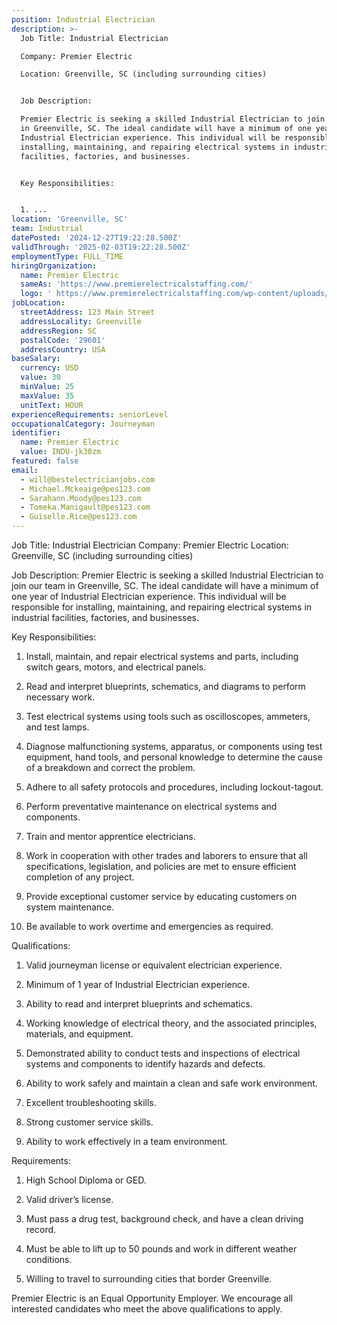 ```yaml
---
position: Industrial Electrician
description: >-
  Job Title: Industrial Electrician

  Company: Premier Electric

  Location: Greenville, SC (including surrounding cities)


  Job Description:

  Premier Electric is seeking a skilled Industrial Electrician to join our team
  in Greenville, SC. The ideal candidate will have a minimum of one year of
  Industrial Electrician experience. This individual will be responsible for
  installing, maintaining, and repairing electrical systems in industrial
  facilities, factories, and businesses. 


  Key Responsibilities:


  1. ...
location: 'Greenville, SC'
team: Industrial
datePosted: '2024-12-27T19:22:28.500Z'
validThrough: '2025-02-03T19:22:28.500Z'
employmentType: FULL_TIME
hiringOrganization:
  name: Premier Electric
  sameAs: 'https://www.premierelectricalstaffing.com/'
  logo: ' https://www.premierelectricalstaffing.com/wp-content/uploads/2020/05/Premier-Electrical-Staffing-logo.png'
jobLocation:
  streetAddress: 123 Main Street
  addressLocality: Greenville
  addressRegion: SC
  postalCode: '29601'
  addressCountry: USA
baseSalary:
  currency: USD
  value: 30
  minValue: 25
  maxValue: 35
  unitText: HOUR
experienceRequirements: seniorLevel
occupationalCategory: Journeyman
identifier:
  name: Premier Electric
  value: INDU-jk30zm
featured: false
email:
  - will@bestelectricianjobs.com
  - Michael.Mckeaige@pes123.com
  - Sarahann.Moody@pes123.com
  - Tomeka.Manigault@pes123.com
  - Guiselle.Rice@pes123.com
---
```




Job Title: Industrial Electrician
Company: Premier Electric
Location: Greenville, SC (including surrounding cities)

Job Description:
Premier Electric is seeking a skilled Industrial Electrician to join our team in Greenville, SC. The ideal candidate will have a minimum of one year of Industrial Electrician experience. This individual will be responsible for installing, maintaining, and repairing electrical systems in industrial facilities, factories, and businesses. 

Key Responsibilities:

1. Install, maintain, and repair electrical systems and parts, including switch gears, motors, and electrical panels.

2. Read and interpret blueprints, schematics, and diagrams to perform necessary work.

3. Test electrical systems using tools such as oscilloscopes, ammeters, and test lamps.

4. Diagnose malfunctioning systems, apparatus, or components using test equipment, hand tools, and personal knowledge to determine the cause of a breakdown and correct the problem.

5. Adhere to all safety protocols and procedures, including lockout-tagout.

6. Perform preventative maintenance on electrical systems and components.

7. Train and mentor apprentice electricians.

8. Work in cooperation with other trades and laborers to ensure that all specifications, legislation, and policies are met to ensure efficient completion of any project.

9. Provide exceptional customer service by educating customers on system maintenance.

10. Be available to work overtime and emergencies as required.

Qualifications:

1. Valid journeyman license or equivalent electrician experience.

2. Minimum of 1 year of Industrial Electrician experience.

3. Ability to read and interpret blueprints and schematics.

4. Working knowledge of electrical theory, and the associated principles, materials, and equipment.

5. Demonstrated ability to conduct tests and inspections of electrical systems and components to identify hazards and defects.

6. Ability to work safely and maintain a clean and safe work environment.

7. Excellent troubleshooting skills.

8. Strong customer service skills.

9. Ability to work effectively in a team environment.

Requirements:

1. High School Diploma or GED.

2. Valid driver’s license.

3. Must pass a drug test, background check, and have a clean driving record.

4. Must be able to lift up to 50 pounds and work in different weather conditions.

5. Willing to travel to surrounding cities that border Greenville.

Premier Electric is an Equal Opportunity Employer. We encourage all interested candidates who meet the above qualifications to apply.
